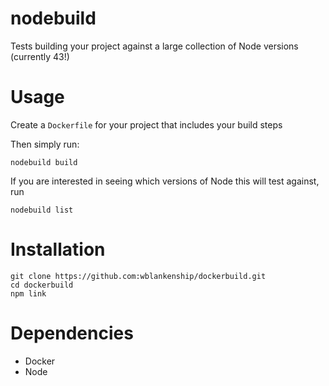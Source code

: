 nodebuild
=========

Tests building your project against a large collection of Node versions (currently 43!)

# Usage

Create a `Dockerfile` for your project that includes your build steps

Then simply run:

    nodebuild build

If you are interested in seeing which versions of Node this will test against, run

    nodebuild list

# Installation

    git clone https://github.com:wblankenship/dockerbuild.git
    cd dockerbuild
    npm link

# Dependencies

* Docker
* Node
